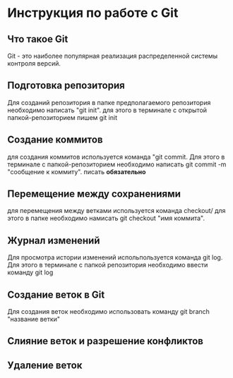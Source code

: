 # Инструкция по работе с Git

## Что такое Git
Git - это наиболее популярная реализация распределенной системы контроля версий.
## Подготовка репозитория
Для созданий репозитория в папке предполагаемого репозитория 
необходимо написать "git init".
для этого в терминале с открытой папкой-репозиторием пишем git init
## Создание коммитов
для создания коммитов используется команда "git commit. 
Для этого в терминале с папкой-репозиторием необходимо написать git commit -m "сообщение к коммиту". писать **обязательно**
## Перемещение между сохранениями
для перемещения между ветками используется команда checkout/ для этого в папке необходимо намисать git checkout "имя коммита".
## Журнал изменений
Для просмотра истории изменений испольпользуется команда git log. 
Для этого в терминале с папкой репозитория необходимо ввести команду git log
## Создание веток в Git
Для создания веток необходимо использовать команду git branch "название ветки"
## Слияние веток и разрешение конфликтов

## Удаление веток